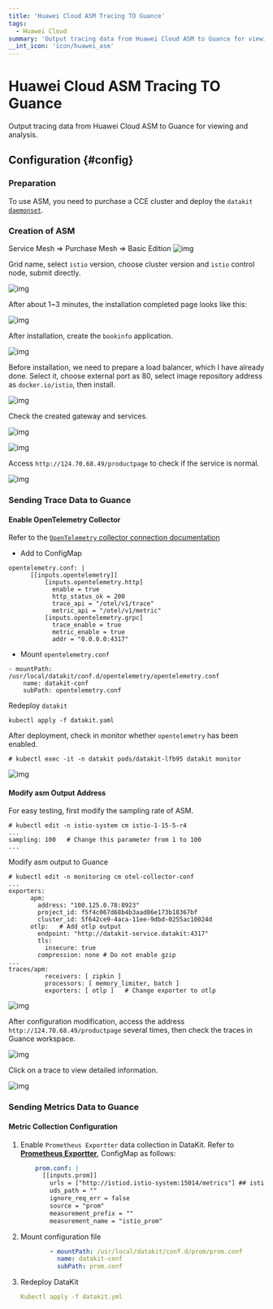 ```yaml
---
title: 'Huawei Cloud ASM Tracing TO Guance'
tags: 
  - Huawei Cloud
summary: 'Output tracing data from Huawei Cloud ASM to Guance for viewing and analysis.'
__int_icon: 'icon/huawei_asm'
---
```


<!-- markdownlint-disable MD025 -->
# Huawei Cloud ASM Tracing TO Guance
<!-- markdownlint-enable -->

Output tracing data from Huawei Cloud ASM to Guance for viewing and analysis.

## Configuration {#config}

### Preparation
To use ASM, you need to purchase a CCE cluster and deploy the `datakit` [`daemonset`](https://docs.guance.com/datakit/datakit-daemonset-deploy/).

### Creation of ASM
Service Mesh => Purchase Mesh => Basic Edition
![img](imgs/huawei_asm/huawei_asm.png)

Grid name, select `istio` version, choose cluster version and `istio` control node, submit directly.

![img](imgs/huawei_asm/huawei_asm01.png)

After about 1~3 minutes, the installation completed page looks like this:

![img](imgs/huawei_asm/huawei_asm02.png)

After installation, create the `bookinfo` application.

![img](imgs/huawei_asm/huawei_asm03.png)

Before installation, we need to prepare a load balancer, which I have already done. Select it, choose external port as 80, select image repository address as `docker.io/istio`, then install.

![img](imgs/huawei_asm/huawei_asm04.png)

Check the created gateway and services.

![img](imgs/huawei_asm/huawei_asm05.png)

![img](imgs/huawei_asm/huawei_asm06.png)

Access `http://124.70.68.49/productpage` to check if the service is normal.

![img](imgs/huawei_asm/huawei_asm07.png)

### Sending Trace Data to Guance

#### Enable OpenTelemetry Collector

Refer to the [`OpenTelemetry` collector connection documentation](https://docs.guance.com/datakit/opentelemetry/)

- Add to ConfigMap

```shell
opentelemetry.conf: |
      [[inputs.opentelemetry]]
          [inputs.opentelemetry.http]
            enable = true
            http_status_ok = 200
            trace_api = "/otel/v1/trace"
            metric_api = "/otel/v1/metric"
          [inputs.opentelemetry.grpc]
            trace_enable = true
            metric_enable = true
            addr = "0.0.0.0:4317"
```

- Mount `opentelemetry.conf`

```shell
- mountPath: /usr/local/datakit/conf.d/opentelemetry/opentelemetry.conf
    name: datakit-conf
    subPath: opentelemetry.conf
```

Redeploy `datakit`

```shell
kubectl apply -f datakit.yaml
```

After deployment, check in monitor whether `opentelemetry` has been enabled.

```shell
# kubectl exec -it -n datakit pods/datakit-lfb95 datakit monitor
```

![img](imgs/huawei_asm/huawei_asm08.png)

#### Modify asm Output Address

For easy testing, first modify the sampling rate of ASM.

```shell
# kubectl edit -n istio-system cm istio-1-15-5-r4
...
sampling: 100   # Change this parameter from 1 to 100
...
```

Modify asm output to Guance

```shell
# kubectl edit -n monitoring cm otel-collector-conf
...
exporters:
      apm:
        address: "100.125.0.78:8923"
        project_id: f5f4c067d68b4b3aad86e173b18367bf
        cluster_id: 5f642ce9-4aca-11ee-9dbd-0255ac10024d
      otlp:   # Add otlp output
        endpoint: "http://datakit-service.datakit:4317"
        tls:
          insecure: true
        compression: none # Do not enable gzip
...
traces/apm:
          receivers: [ zipkin ]
          processors: [ memory_limiter, batch ]
          exporters: [ otlp ]   # Change exporter to otlp
```

![img](imgs/huawei_asm/huawei_asm09.png)

After configuration modification, access the address `http://124.70.68.49/productpage` several times, then check the traces in Guance workspace.

![img](imgs/huawei_asm/huawei_asm10.png)

Click on a trace to view detailed information.

![img](imgs/huawei_asm/huawei_asm11.png)

### Sending Metrics Data to Guance
#### Metric Collection Configuration

1. Enable `Prometheus Exportter` data collection in DataKit. Refer to [**Prometheus Exportter**](https://docs.guance.com/integrations/prom/#__tabbed_1_2), ConfigMap as follows:


   ``` yaml
       prom.conf: |
         [[inputs.prom]]
           urls = ["http://istiod.istio-system:15014/metrics"] ## istiod address
           uds_path = ""
           ignore_req_err = false
           source = "prom"
           measurement_prefix = ""
           measurement_name = "istio_prom"
   ```

2. Mount configuration file


   ``` yaml
           - mountPath: /usr/local/datakit/conf.d/prom/prom.conf
             name: datakit-conf
             subPath: prom.conf
   ```

3. Redeploy DataKit


   ``` yaml
   Kubectl apply -f datakit.yml 
   ```